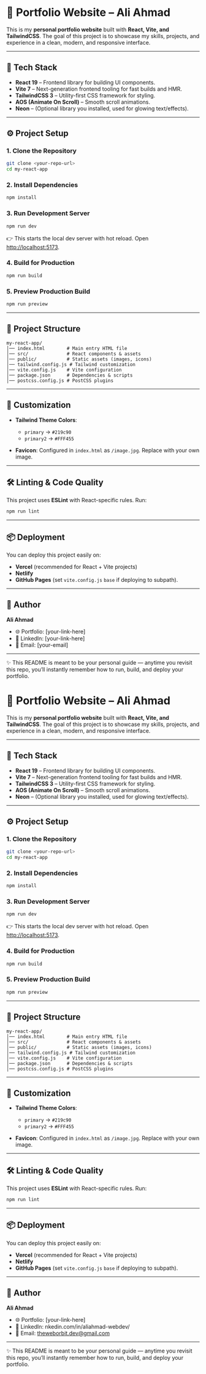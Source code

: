 # 🚀 Portfolio Website – Ali Ahmad  

This is my **personal portfolio website** built with **React, Vite, and TailwindCSS**. The goal of this project is to showcase my skills, projects, and experience in a clean, modern, and responsive interface.  

---

## 📌 Tech Stack  

- **React 19** – Frontend library for building UI components.  
- **Vite 7** – Next-generation frontend tooling for fast builds and HMR.  
- **TailwindCSS 3** – Utility-first CSS framework for styling.  
- **AOS (Animate On Scroll)** – Smooth scroll animations.  
- **Neon** – (Optional library you installed, used for glowing text/effects).  

---

## ⚙️ Project Setup  

### 1. Clone the Repository  
```bash
git clone <your-repo-url>
cd my-react-app
```

### 2. Install Dependencies  
```bash
npm install
```

### 3. Run Development Server  
```bash
npm run dev
```
👉 This starts the local dev server with hot reload. Open [http://localhost:5173](http://localhost:5173).  

### 4. Build for Production  
```bash
npm run build
```

### 5. Preview Production Build  
```bash
npm run preview
```

---

## 📂 Project Structure  

```
my-react-app/
│── index.html        # Main entry HTML file
│── src/              # React components & assets
│── public/           # Static assets (images, icons)
│── tailwind.config.js # Tailwind customization
│── vite.config.js    # Vite configuration
│── package.json      # Dependencies & scripts
│── postcss.config.js # PostCSS plugins
```

---

## 🎨 Customization  

- **Tailwind Theme Colors**:  
  - `primary` → `#219c90`  
  - `primary2` → `#FFF455`  

- **Favicon**: Configured in `index.html` as `/image.jpg`. Replace with your own image.  

---

## 🛠️ Linting & Code Quality  

This project uses **ESLint** with React-specific rules. Run:  

```bash
npm run lint
```

---

## 📦 Deployment  

You can deploy this project easily on:  
- **Vercel** (recommended for React + Vite projects)  
- **Netlify**  
- **GitHub Pages** (set `vite.config.js` `base` if deploying to subpath).  

---

## 👤 Author  

**Ali Ahmad**  
- 🌐 Portfolio: [your-link-here]  
- 💼 LinkedIn: [your-link-here]  
- 📧 Email: [your-email]  

---

✨ This README is meant to be your personal guide — anytime you revisit this repo, you’ll instantly remember how to run, build, and deploy your portfolio.  
# 🚀 Portfolio Website – Ali Ahmad  

This is my **personal portfolio website** built with **React, Vite, and TailwindCSS**. The goal of this project is to showcase my skills, projects, and experience in a clean, modern, and responsive interface.  

---

## 📌 Tech Stack  

- **React 19** – Frontend library for building UI components.  
- **Vite 7** – Next-generation frontend tooling for fast builds and HMR.  
- **TailwindCSS 3** – Utility-first CSS framework for styling.  
- **AOS (Animate On Scroll)** – Smooth scroll animations.  
- **Neon** – (Optional library you installed, used for glowing text/effects).  

---

## ⚙️ Project Setup  

### 1. Clone the Repository  
```bash
git clone <your-repo-url>
cd my-react-app
```

### 2. Install Dependencies  
```bash
npm install
```

### 3. Run Development Server  
```bash
npm run dev
```
👉 This starts the local dev server with hot reload. Open [http://localhost:5173](http://localhost:5173).  

### 4. Build for Production  
```bash
npm run build
```

### 5. Preview Production Build  
```bash
npm run preview
```

---

## 📂 Project Structure  

```
my-react-app/
│── index.html        # Main entry HTML file
│── src/              # React components & assets
│── public/           # Static assets (images, icons)
│── tailwind.config.js # Tailwind customization
│── vite.config.js    # Vite configuration
│── package.json      # Dependencies & scripts
│── postcss.config.js # PostCSS plugins
```

---

## 🎨 Customization  

- **Tailwind Theme Colors**:  
  - `primary` → `#219c90`  
  - `primary2` → `#FFF455`  

- **Favicon**: Configured in `index.html` as `/image.jpg`. Replace with your own image.  

---

## 🛠️ Linting & Code Quality  

This project uses **ESLint** with React-specific rules. Run:  

```bash
npm run lint
```

---

## 📦 Deployment  

You can deploy this project easily on:  
- **Vercel** (recommended for React + Vite projects)  
- **Netlify**  
- **GitHub Pages** (set `vite.config.js` `base` if deploying to subpath).  

---

## 👤 Author  

**Ali Ahmad**  
- 🌐 Portfolio: [your-link-here]  
- 💼 LinkedIn: nkedin.com/in/aliahmad-webdev/  
- 📧 Email: theweborbit.dev@gmail.com  

---

✨ This README is meant to be your personal guide — anytime you revisit this repo, you’ll instantly remember how to run, build, and deploy your portfolio.  
